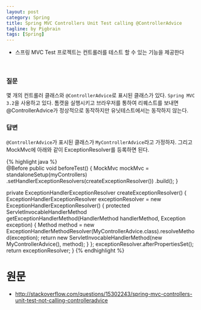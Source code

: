 ```yaml
---
layout: post
category: Spring
title: Spring MVC Controllers Unit Test calling @ControllerAdvice
tagline: by Pigbrain
tags: [Spring]
---
```

  
<!--more-->  
  
* 스프링 MVC Test 프로젝트는 컨트롤러를 테스트 할 수 있는 기능을 제공한다  
<br>  

### 질문  
몇 개의 컨트롤러 클래스와 `@ControllerAdvice`로 표시된 클래스가 있다. `Spring MVC 3.2`을 사용하고 있다. 톰캣을 실행시키고 브라우저를 통하여 리퀘스트를 보내면 @ControllerAdvice가 정상적으로 동작하지만 유닛테스트에서는 동작하지 않는다.  
  
### 답변
`@ControllerAdvice`가 표시된 클래스가 `MyControllerAdvice`라고 가정하자. 그리고 MockMvc에 아래와 같이 ExceptionResolver를 등록하면 된다.  
  
  
{% highlight java %}  
@Before
public void beforeTest() {
    MockMvc mockMvc = standaloneSetup(myControllers)
        .setHandlerExceptionResolvers(createExceptionResolver())
        .build();
}

private ExceptionHandlerExceptionResolver createExceptionResolver() {
    ExceptionHandlerExceptionResolver exceptionResolver = new ExceptionHandlerExceptionResolver() {
        protected ServletInvocableHandlerMethod getExceptionHandlerMethod(HandlerMethod handlerMethod, Exception exception) {
            Method method = new ExceptionHandlerMethodResolver(MyControllerAdvice.class).resolveMethod(exception);
            return new ServletInvocableHandlerMethod(new MyControllerAdvice(), method);
        }
    };
    exceptionResolver.afterPropertiesSet();
    return exceptionResolver;
}
{% endhighlight %}  
  
  
# 원문  
* http://stackoverflow.com/questions/15302243/spring-mvc-controllers-unit-test-not-calling-controlleradvice  

